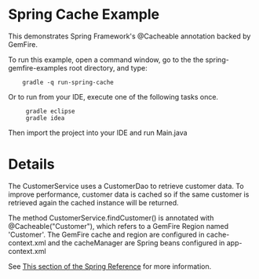 Spring Cache Example
====================

This demonstrates Spring Framework's @Cacheable annotation backed by GemFire.

To run this example, open a command window, go to the the spring-gemfire-examples root directory, and type:

        gradle -q run-spring-cache

Or to run from your IDE, execute one of the following tasks once.

         gradle eclipse
         gradle idea 

Then import the project into your IDE and run Main.java

# Details
The CustomerService uses a CustomerDao to retrieve customer data. To improve performance, customer data is cached so if the same customer is
retrieved again the cached instance will be returned.

The method CustomerService.findCustomer() is annotated with @Cacheable("Customer"), which refers to a GemFire Region named 'Customer'. 
The GemFire cache and region are configured in cache-context.xml and the cacheManager are Spring beans configured in app-context.xml

See [This section of the Spring Reference](http://static.springsource.org/spring/docs/current/spring-framework-reference/htmlsingle/spring-framework-reference.html#new-in-3.1-cache-abstraction) 
for more information.

